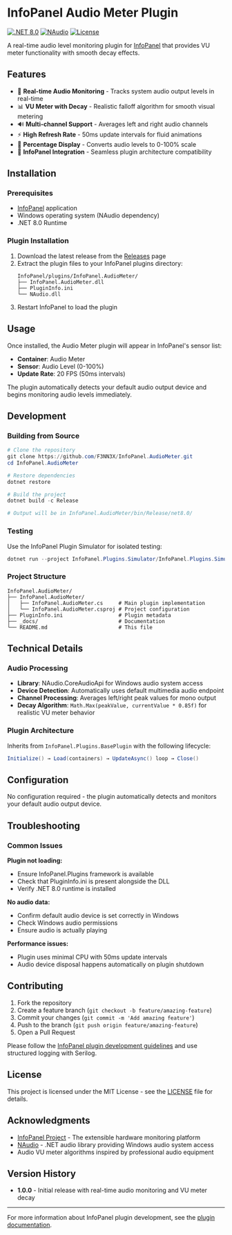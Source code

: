 # InfoPanel Audio Meter Plugin

[![.NET 8.0](https://img.shields.io/badge/.NET-8.0-blue.svg)](https://dotnet.microsoft.com/download/dotnet/8.0)
[![NAudio](https://img.shields.io/badge/NAudio-2.2.1-green.svg)](https://github.com/naudio/NAudio)
[![License](https://img.shields.io/badge/license-MIT-blue.svg)](LICENSE)

A real-time audio level monitoring plugin for [InfoPanel](https://github.com/InfoPanel-Project/InfoPanel) that provides VU meter functionality with smooth decay effects.

## Features

- 🎵 **Real-time Audio Monitoring** - Tracks system audio output levels in real-time
- 📊 **VU Meter with Decay** - Realistic falloff algorithm for smooth visual metering  
- 🔊 **Multi-channel Support** - Averages left and right audio channels
- ⚡ **High Refresh Rate** - 50ms update intervals for fluid animations
- 🎯 **Percentage Display** - Converts audio levels to 0-100% scale
- 🔌 **InfoPanel Integration** - Seamless plugin architecture compatibility

## Installation

### Prerequisites

- [InfoPanel](https://github.com/InfoPanel-Project/InfoPanel) application
- Windows operating system (NAudio dependency)
- .NET 8.0 Runtime

### Plugin Installation

1. Download the latest release from the [Releases](../../releases) page
2. Extract the plugin files to your InfoPanel plugins directory:
   ```
   InfoPanel/plugins/InfoPanel.AudioMeter/
   ├── InfoPanel.AudioMeter.dll
   ├── PluginInfo.ini
   └── NAudio.dll
   ```
3. Restart InfoPanel to load the plugin

## Usage

Once installed, the Audio Meter plugin will appear in InfoPanel's sensor list:

- **Container**: Audio Meter
- **Sensor**: Audio Level (0-100%)
- **Update Rate**: 20 FPS (50ms intervals)

The plugin automatically detects your default audio output device and begins monitoring audio levels immediately.

## Development

### Building from Source

```powershell
# Clone the repository
git clone https://github.com/F3NN3X/InfoPanel.AudioMeter.git
cd InfoPanel.AudioMeter

# Restore dependencies
dotnet restore

# Build the project
dotnet build -c Release

# Output will be in InfoPanel.AudioMeter/bin/Release/net8.0/
```

### Testing

Use the InfoPanel Plugin Simulator for isolated testing:

```powershell
dotnet run --project InfoPanel.Plugins.Simulator/InfoPanel.Plugins.Simulator.csproj
```

### Project Structure

```
InfoPanel.AudioMeter/
├── InfoPanel.AudioMeter/
│   ├── InfoPanel.AudioMeter.cs     # Main plugin implementation
│   └── InfoPanel.AudioMeter.csproj # Project configuration
├── PluginInfo.ini                  # Plugin metadata
├── _docs/                          # Documentation
└── README.md                       # This file
```

## Technical Details

### Audio Processing

- **Library**: NAudio.CoreAudioApi for Windows audio system access
- **Device Detection**: Automatically uses default multimedia audio endpoint
- **Channel Processing**: Averages left/right peak values for mono output
- **Decay Algorithm**: `Math.Max(peakValue, currentValue * 0.85f)` for realistic VU meter behavior

### Plugin Architecture

Inherits from `InfoPanel.Plugins.BasePlugin` with the following lifecycle:

```csharp
Initialize() → Load(containers) → UpdateAsync() loop → Close()
```

## Configuration

No configuration required - the plugin automatically detects and monitors your default audio output device.

## Troubleshooting

### Common Issues

**Plugin not loading:**
- Ensure InfoPanel.Plugins framework is available
- Check that PluginInfo.ini is present alongside the DLL
- Verify .NET 8.0 runtime is installed

**No audio data:**
- Confirm default audio device is set correctly in Windows
- Check Windows audio permissions
- Ensure audio is actually playing

**Performance issues:**
- Plugin uses minimal CPU with 50ms update intervals
- Audio device disposal happens automatically on plugin shutdown

## Contributing

1. Fork the repository
2. Create a feature branch (`git checkout -b feature/amazing-feature`)
3. Commit your changes (`git commit -m 'Add amazing feature'`)
4. Push to the branch (`git push origin feature/amazing-feature`)
5. Open a Pull Request

Please follow the [InfoPanel plugin development guidelines](.github/copilot-instructions.md) and use structured logging with Serilog.

## License

This project is licensed under the MIT License - see the [LICENSE](LICENSE) file for details.

## Acknowledgments

- [InfoPanel Project](https://github.com/InfoPanel-Project/InfoPanel) - The extensible hardware monitoring platform
- [NAudio](https://github.com/naudio/NAudio) - .NET audio library providing Windows audio system access
- Audio VU meter algorithms inspired by professional audio equipment

## Version History

- **1.0.0** - Initial release with real-time audio monitoring and VU meter decay

---

For more information about InfoPanel plugin development, see the [plugin documentation](_docs/InfoPanel_PluginDocumentation.md).